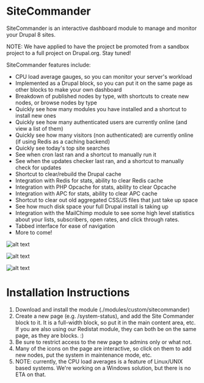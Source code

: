 # SiteCommander
SiteCommander is an interactive dashboard module to manage and monitor your Drupal 8 sites.

NOTE: We have applied to have the project be promoted from a sandbox project to a full project on Drupal.org. Stay tuned!

SiteCommander features include:

* CPU load average gauges, so you can monitor your server's workload
* Implemented as a Drupal block, so you can put it on the same page as other blocks to make your own dashboard
* Breakdown of published nodes by type, with shortcuts to create new nodes, or browse nodes by type
* Quickly see how many modules you have installed and a shortcut to install new ones
* Quickly see how many authenticated users are currently online (and view a list of them)
* Quickly see how many visitors (non authenticated) are currently online (if using Redis as a caching backend)
* Quickly see today's top site searches
* See when cron last ran and a shortcut to manually run it
* See when the updates checker last ran, and a shortcut to manually check for updates
* Shortcut to clear/rebuild the Drupal cache
* Integration with Redis for stats, ability to clear Redis cache
* Integration with PHP Opcache for stats, ability to clear Opcache
* Integration with APC for stats, ability to clear APC cache
* Shortcut to clear out old aggregated CSS/JS files that just take up space
* See how much disk space your full Drupal install is taking up
* Integration with the MailChimp module to see some high level statistics about your lists, subscribers, open rates, and click through rates.
* Tabbed interface for ease of navigation
* More to come!

![alt text](http://incurs.us/sites/default/files/styles/juicebox_small/public/2016-07/sitecommander-screenshot1.png?itok=KnZedmz8 "SiteCommander Screenshot")

![alt text](http://incurs.us/sites/default/files/styles/juicebox_small/public/2016-07/sitecommander-screenshot2.png?itok=KnZedmz8 "SiteCommander Screenshot")

![alt text](http://incurs.us/sites/default/files/styles/juicebox_small/public/2016-07/sitecommander-screenshot3.png?itok=DRqQjk2N "SiteCommander Screenshot")

# Installation Instructions

1. Download and install the module (./modules/custom/sitecommander)
2. Create a new page (e.g. /system-status), and add the Site Commander block to it. It is a full-width block, so put it in the main content area, etc. If you are also using our Redistat module, they can both be on the same page, as they are blocks. :)
3. Be sure to restrict access to the new page to admins only or what not.
4. Many of the icons on the page are interactive, so click on them to add new nodes, put the system in maintenance mode, etc.
5. NOTE: currently, the CPU load averages is a feature of Linux/UNIX based systems. We're working on a Windows solution, but there is no ETA on that.
